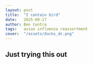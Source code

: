 ```yaml
---
layout: post
title:  "I contain bird"
date:   2025-09-17
author: Ben Centra
tags:	avian influenza reassortment
cover:  "/assets/ducks_dc.png"
---
```


## Just trying this out